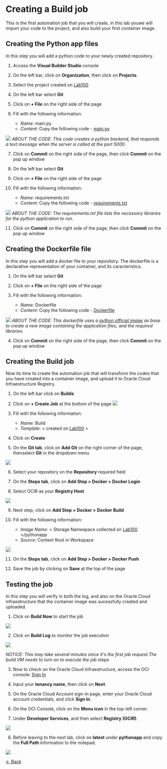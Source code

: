 # Creating a Build job

This is the first automation job that you will create, in this lab youwe will import your code to the project, and also build your first container image.

## Creating the Python app files
In this step you will add a python code to your newly created repository.

1. Access the **Visual Builder Studio** console

2. On the left bar, click on **Organization**, then click on **Projects**.

3. Select the project created on [Lab100](../Lab100/Lab100.md)

4. On the left bar select **Git**

5. Click on **+ File** on the right side of the page

6. Fill with the following information:
    - *Name*: main.py
    - *Content*: Copy the following code - [main.py](./src/main.py)

![](./img/Build01.PNG)
_ABOUT THE CODE: This code creates a python backend, that responds a text message when the server is called at the port 5000._

7. Click on **Commit** on the right side of the page, then click **Commit** on the pop up window

8. On the left bar select **Git**

9. Click on **+ File** on the right side of the page

10. Fill with the following information:
    - *Name*: requirements.txt
    - *Content*: Copy the following code - [requirements.txt](./src/requirements.txt)

![](./img/Build02.PNG)
_ABOUT THE CODE: The requirements.txt file lists the necessary libraries for the python application to run._

11. Click on **Commit** on the right side of the page, then click **Commit** on the pop up window

## Creating the Dockerfile file
In this step you will add a docker file to your repository. The dockerfile is a declarative representation of your container, and its caracteristics.

1. On the left bar select **Git**

2. Click on **+ File** on the right side of the page

3. Fill with the following information:
    - *Name*: Dockerfile 
    - *Content*: Copy the following code - [Dockerfile](./src/Dockerfile)

![](./img/Build03.PNG)
_ABOUT THE CODE: This dockerfile uses a [python official image](https://hub.docker.com/_/python) as base to create a new image containing the application files, and the required libraries._

4. Click on **Commit** on the right side of the page, then click **Commit** on the pop up window

## Creating the Build job
Now its time to create the automation job that will transform the codes that you have created into a container image, and upload it to Oracle Cloud Infraestructure Registry.

1. On the left bar click on **Builds**

2. Click on **+ Create Job** at the bottom of the page
![](./img/Build04.PNG)

3. Fill with the following information:
    - *Name*: Build
    - *Template*: < created on [Lab100](../Lab100/Lab100.md) >

4. Click on **Create**

5. On the **Git tab**, click on **Add Git** on the right corner of the page, thenselect **Git** in the dropdown menu

![](./img/Build05.PNG)

6. Select your repository on the **Repository** required field

7. On the **Steps tab**, click on **Add Step > Docker > Docker Login** 

8. Select OCIR as your **Registry Host**

![](./img/Build06.PNG)

9. Next step, click on **Add Step > Docker > Docker Build** 

10. Fill with the following information:
    - *Image Name*: < Storage Namespace collected on [Lab100](../Lab100/Lab100.md) >/pythonapp
    - *Source*: Context Root in Workspace

![](./img/Build07.PNG)

11. On the **Steps tab**, click on **Add Step > Docker > Docker Push** 

12. Save the job by clicking on **Save** at the top of the page


## Testing the job
In this step you will verify in both the log, and also on the Oracle Cloud infraestructure that the container image was sucessfully created and uploaded.

1. Click on **Build Now** to start the job

![](./img/Build08.PNG)

2. Click on **Build Log** to monitor the job execution

![](./img/Build09.PNG)

_NOTICE: This may take several minutes since it's the first job request.The build VM needs to turn on to execute the job steps_

3. Now to check on the Oracle Cloud Infraestructure, access the OCI console:
[Sign In](https://console.us-ashburn-1.oraclecloud.com/)

4. Input your **tenancy name**, then click on **Next**.

5. On the Oracle Cloud Account sign-in page, enter your Oracle Cloud account credentials, and click **Sign In**.

6. On the OCI Console, click on the **Menu icon** in the top-left corner.

7. Under **Developer Services**, and then select **Registry (OCIR)**.

![](./img/Build10.PNG)

8. Before leaving to the next lab, click on **latest** under **pythonapp** and copy the **Full Path** information to the notepad.

![](./img/Build11.PNG)

[<- Back](../README.md)